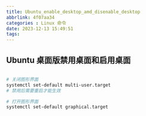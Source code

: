```yaml
---
title: Ubuntu_enable_desktop_amd_disenable_desktop
abbrlink: 4f07aa34
categories : Linux 命令
date: 2023-12-13 15:49:51
tags:
---
```


## Ubuntu 桌面版禁用桌面和启用桌面

```bash

# 关闭图形界面
systemctl set-default multi-user.target
# 禁用后需要重启才能生效

# 打开图形界面
systemctl set-default graphical.target
```